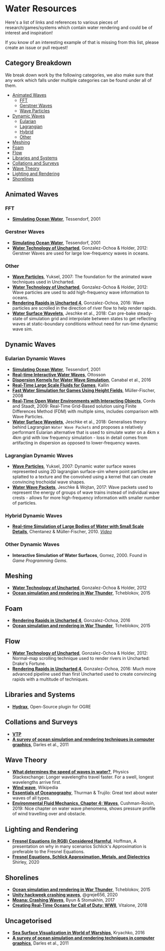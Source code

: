 # Water Resources

Here's a list of links and references to various pieces of research/games/systems which contain water rendering and could be of interest and inspiration!

If you know of an interesting example of that is missing from this list, please create an issue or pull request!

## Category Breakdown

We break down work by the following categories, we also make sure that any work which falls under multiple categories can be found under all of them.

  - [Animated Waves](#animated-waves)
    - [FFT](#fft)
    - [Gerstner Waves](#gerstner-waves)
    - [Wave Particles](#wave-particles)
  - [Dynamic Waves](#dynamic-waves)
    - [Eularian](#eularian-dynamic-waves)
    - [Lagrangian](#lagrangian-dynamic-waves)
    - [Hybrid](#hybrid-dynamic-waves)
    - [Other](#other-dynamic-waves)
  - [Meshing](#meshing)
  - [Foam](#foam)
  - [Flow](#flow)
  - [Libraries and Systems](#libraries-and-systems)
  - [Collations and Surveys](#collations-and-surveys)
  - [Wave Theory](#wave-theory)
  - [Lighting and Rendering](#lighting-and-rendering)
  - [Shorelines](#shorelines)
  <!-- TODO
  - [3D Sims](#3d-sims)
    - [Eularian](#eularian-3d-sims)
    - [Lagrangian](#lagrangian-3d-sims)
    -->


## Animated Waves

### FFT
  - __[Simulating Ocean Water](http://citeseerx.ist.psu.edu/viewdoc/download?doi=10.1.1.131.5567&rep=rep1&type=pdf)__, Tessendorf, 2001

### Gerstner Waves
  - __[Simulating Ocean Water](http://citeseerx.ist.psu.edu/viewdoc/download?doi=10.1.1.131.5567&rep=rep1&type=pdf)__, Tessendorf, 2001
  - __[Water Technology of Uncharted](https://cgzoo.files.wordpress.com/2012/04/water-technology-of-uncharted-gdc-2012.pdf)__, Gonzalez-Ochoa & Holder, 2012: Gerstner Waves are used for large low-frequency waves in oceans.

### Other
  - __[Wave Particles](http://www.cemyuksel.com/research/waveparticles/)__, Yuksel, 2007: The foundation for the animated wave techniques used in Uncharted.
  - __[Water Technology of Uncharted](https://cgzoo.files.wordpress.com/2012/04/water-technology-of-uncharted-gdc-2012.pdf)__, Gonzalez-Ochoa & Holder, 2012: Wave particles are used to add high-frequency wave information to oceans.
  - __[Rendering Rapids in Uncharted 4](http://advances.realtimerendering.com/s2016/Rendering%20rapids%20in%20Uncharted%204.pptx)__, Gonzalez-Ochoa, 2016: Wave particles are scrolled in the direction of river flow to help render rapids.
  - __[Water Surface Wavelets](http://visualcomputing.ist.ac.at/publications/2018/WSW/)__, Jeschke et al., 2018: Can pre-bake steady-state of simulation grid and interpolate between states to get reflecting waves at static-boundary conditions without need for run-time dynamic wave sim.

## Dynamic Waves

### Eularian Dynamic Waves
  - __[Simulating Ocean Water](http://citeseerx.ist.psu.edu/viewdoc/download?doi=10.1.1.131.5567&rep=rep1&type=pdf)__, Tessendorf, 2001
  - __[Real-time Interactive Water Waves](http://www.dice.se/wp-content/uploads/2014/12/water-interaction-ottosson_bjorn.pdf)__, Ottosson
  - __[Dispersion Kernels for Water Wave Simulation](https://gmrv.es/Publications/2016/CMTKPO16/main.pdf)__, Canabal et al., 2016
  - __[Real-Time Large Scale Fluids for Games](https://pdfs.semanticscholar.org/a3c5/5aeda63895d846c38ae23e921cec7320f584.pdf)__, Kallin
  - __[Fast Water Simulation for Games Using Height Fields](http://matthias-mueller-fischer.ch/talks/GDC2008.pdf)__, Müller-Fischer, 2008
  - __[Real-Time Open Water Environments with Interacting Objects](http://citeseerx.ist.psu.edu/viewdoc/download?doi=10.1.1.162.2833&rep=rep1&type=pdf)__, Cords and Staadt, 2009: Real-Time Grid-Based solution using Finite Differences Method (FDM) with multiple sims, includes comparison with Wave Particles.
  - __[Water Surface Wavelets](http://visualcomputing.ist.ac.at/publications/2018/WSW/)__, Jeschke et al., 2018: Generalises theory behind Lagrangian `Water Wave Packets` and proposes a relatively performant Eularian alternative that is used to simulate water on a 4km x 4km grid with low frequency simulation - loss in detail comes from artifacting in dispersion as opposed to lower-frequency waves.

### Lagrangian Dynamic Waves
  - __[Wave Particles](http://www.cemyuksel.com/research/waveparticles/)__, Yuksel, 2007: Dynamic water surface waves represented using 2D lagrangian surface-sim where point particles are splatted to a texture and the convolved using a kernel that can create convincing trochoidal wave shapes.
  - __[Water Wave Packets](http://visualcomputing.ist.ac.at/publications/2017/WWP/)__, Jeschke & Wojtan, 2017: Wave packets used to represent the energy of groups of wave trains instead of individual wave crests - allows for more high-frequency information with smaller number of particles.

### Hybrid Dynamic Waves
  - __[Real-time Simulation of Large Bodies of Water with Small Scale Details](https://www.semanticscholar.org/paper/Real-time-Simulation-of-Large-Bodies-of-Water-with-Chentanez-M%C3%BCller/8b89fb1c664b742271e0f19a9efe8492f14074f5)__, Chentanez & Müller-Fischer, 2010. _[Video](https://www.youtube.com/watch?v=bojdpqi2l_o)_

### Other Dynamic Waves
  - __Interactive Simulation of Water Surfaces__, Gomez, 2000. Found in _Game Programming Gems_.

## Meshing
  - __[Water Technology of Uncharted](https://cgzoo.files.wordpress.com/2012/04/water-technology-of-uncharted-gdc-2012.pdf)__, Gonzalez-Ochoa & Holder, 2012
  - __[Ocean simulation and rendering in War Thunder](http://developer.download.nvidia.com/assets/gameworks/downloads/regular/events/cgdc15/CGDC2015_ocean_simulation_en.pdf)__, Tcheblokov, 2015
## Foam
  - __[Rendering Rapids in Uncharted 4](http://advances.realtimerendering.com/s2016/Rendering%20rapids%20in%20Uncharted%204.pptx)__, Gonzalez-Ochoa, 2016
  - __[Ocean simulation and rendering in War Thunder](http://developer.download.nvidia.com/assets/gameworks/downloads/regular/events/cgdc15/CGDC2015_ocean_simulation_en.pdf)__, Tcheblokov, 2015

## Flow
  - __[Water Technology of Uncharted](https://cgzoo.files.wordpress.com/2012/04/water-technology-of-uncharted-gdc-2012.pdf)__, Gonzalez-Ochoa & Holder, 2012: Normal-map scrolling technique used to render rivers in Uncharted: Drake's Fortune.
  - __[Rendering Rapids in Uncharted 4](http://advances.realtimerendering.com/s2016/Rendering%20rapids%20in%20Uncharted%204.pptx)__, Gonzalez-Ochoa, 2016: Much more advanced pipeline used than first Uncharted used to create convincing rapids with a multitude of techniques.

## Libraries and Systems
  - __[Hydrax](https://github.com/imperative/CommunityHydrax)__, Open-Source plugin for OGRE

## Collations and Surveys
  - __[VTP](http://vterrain.org/Water/)__
  - __[A survey of ocean simulation and rendering techniques in computer graphics](https://arxiv.org/pdf/1109.6494.pdf)__, Darles et al., 2011

## Wave Theory
  - __[What determines the speed of waves in water?](https://physics.stackexchange.com/questions/121327/what-determines-the-speed-of-waves-in-water/121330#121330)__, Physics Stackexchange: Longer wavelengths travel faster. For a swell, longest wavelengths arrive first.
  - __[Wind wave](https://en.wikipedia.org/wiki/Wind_wave)__, Wikipedia
  - __[Essentials of Oceanography](https://topex.ucsd.edu/ps/trujillo_waves.pdf)__, Thurman & Trujilo: Great text about water waves of all types.
  - __[Environmental Fluid Mechanics, Chapter 4: Waves](http://www.dartmouth.edu/~cushman/books/EFM/chap4.pdf)__, Cushman-Roisin, 2019: Nice chapter on water wave phenomena, shows pressure profile of wind travelling over and obstacle.

## Lighting and Rendering
  - __[Fresnel Equations (in RGB) Considered Harmful](http://renderwonk.com/publications/mam2019/naty_mam2019.pdf)__, Hoffman, A presentation on why in many scenarios Schlick's Approximation is preferable to the Fresnel Equations.
  - __[Fresnel Equations, Schlick Approximation, Metals, and Dielectrics](http://psgraphics.blogspot.com/2020/03/fresnel-equations-schlick-approximation.html)__ Shirley, 2020

## Shorelines
  - __[Ocean simulation and rendering in War Thunder](http://developer.download.nvidia.com/assets/gameworks/downloads/regular/events/cgdc15/CGDC2015_ocean_simulation_en.pdf)__, Tcheblokov, 2015
  - __[Unity hackweek crashing waves](https://twitter.com/greje656/status/1276611073077108736)__, @greje656, 2020
  - __[Moana: Crashing Waves](https://disney-animation.s3.amazonaws.com/uploads/production/publication_asset/164/asset/Moana_Crashing_Waves.pdf)__, Byun & Stomakhin, 2017
  - __[Creating Real-Time Oceans for Call of Duty: WWII](https://vimeo.com/261901539)__, Vitalone, 2018

## Uncagetorised
  - __[Sea Surface Visualization in World of Warships](https://wargaming.com/en/news/siggraph-2016/)__, Kryachko, 2016
  - __[A survey of ocean simulation and rendering techniques in computer graphics](https://arxiv.org/pdf/1109.6494.pdf)__, Darles et al., 2011

<!--
  - http://www-eaps.mit.edu/~rap/courses/12333_notes/dispersion.pdf : Useful notes on dispersive and non-dispersive waves.
  - https://thayer.dartmouth.edu/~d30345d/books/EFM/chap4.pdf : More notes on waves.
  - https://ccrma.stanford.edu/~jos/pasp/Dispersive_1D_Wave_Equation.html : Dispersive wave equation.
  - http://www.bu.edu/pasi-tsunami/files/2013/01/daytwo12.pdf : Dispersion does not apply to tsunamis.
  - https://pdfs.semanticscholar.org/c902/c4f2c61734cbf4ec7ee8b792ccb01644943d.pdf, Thuery: Detailed SWE description
  - http://kestrel.nmt.edu/~raymond/classes/ph332/notes/shallowgov/shallowgov.pdf, Using SWE for ocean on large scales
  - Three stages of how wind generates waves, with refs: https://www.wikiwaves.org/Ocean-Wave_Spectra
  - Miles - how energy is transferred from wind to wave: https://www.cambridge.org/core/journals/journal-of-fluid-mechanics/article/on-the-generation-of-surface-waves-by-shear-flows/40B503619B6D4571BEF3D31CB8925084
  - Realistic simulation of waves using wave spectra: https://hal.archives-ouvertes.fr/file/index/docid/307938/filename/frechot_realistic_simulation_of_ocean_surface_using_wave_spectra.pdf
  - Nice practical demo about testing different wave breakers: https://youtu.be/3yNoy4H2Z-o
  - Useful notes/diagrams on waves: http://hyperphysics.phy-astr.gsu.edu/hbase/Waves/watwav2.html, http://hyperphysics.phy-astr.gsu.edu/hbase/watwav.html#c1
  - Nice slides on natural wave phenomena http://www2.ess.ucla.edu/~schauble/EPSS15_Oceanography/LEC13S17_Waves_6perpage.pdf
  - Demonstration that Gerstner wave motion is physically possible https://www.tandfonline.com/doi/abs/10.2991/jnmp.2008.15.S2.7
-->

<!--TODO: Add and organise these
* Weta - Synthesizing waves from animated heightfields - 2012 - deals with optimizing a physical ocean surface to match an artist authored shape, numerical issues with tanh(), eliminating overlaps, computing a 3D velocity field: http://cs.au.dk/~bang/publications/NielsenSoderstromBridsonTOG2012.pdf
* Hitman Ocean Technology - they mix a few systems together (thanks for link @ajweeks) https://www.eidosmontreal.com/en/news/hitman-ocean-technology
* Kass - derive / justify wave equation: http://citeseerx.ist.psu.edu/viewdoc/download?doi=10.1.1.89.1204&rep=rep1&type=pdf


### Wave Theory



### Wave Simulation

* Mode splitting - surface + volume sim combined: http://www.hilkocords.de/publications/mode_splitting.pdf
* Boat interaction: https://www.youtube.com/watch?v=YK_Za2MY2a0 , paper: http://www.hilkocords.de/publications/open_water.pdf
* Setting up boat interactioin in maya: https://www.youtube.com/watch?v=O-8ow82gQw8 . Touches on issues related to combining heightfield with displacement texture, and the wake lagging behind the object.
* Water Surface Wavelets - Jeschke et al. SIGGRAPH 2018 - http://visualcomputing.ist.ac.at/publications/2018/WSW/ - Interesting rederivation of water motion into a more computationally friendly form. The LOD system in Crest is very competitive with this technique.
* Lecture notes on numerical wave sim, makes use of Courant number directly - https://www.uio.no/studier/emner/matnat/ifi/nedlagte-emner/INF2340/v05/foiler/sim04.pdf
* Insomniac's Water Rendering System for Resistance 2: https://www.gamedevs.org/uploads/insomniac-water.pdf

### Wave Particles

* Original wave particles work: http://www.cemyuksel.com/research/waveparticles/
* Water Surface Wavelets: http://visualcomputing.ist.ac.at/publications/2018/WSW/

### 3D Simulation

* Bubble sim. Hill spherical vortex - irrotational flow around sphere. http://matthias-mueller-fischer.ch/publications/bubbles.pdf

-->


